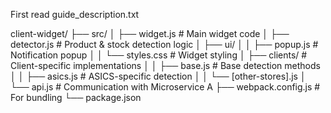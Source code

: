 First read guide_description.txt

client-widget/ ├── src/ │ ├── widget.js # Main widget code │ ├── detector.js # Product & stock detection logic │ ├── ui/ │ │ ├── popup.js # Notification popup │ │ └── styles.css # Widget styling │ ├── clients/ # Client-specific implementations │ │
├── base.js # Base detection methods │ │ ├── asics.js # ASICS-specific detection │ │ └── [other-stores].js │ └── api.js # Communication with Microservice A ├── webpack.config.js # For bundling └── package.json
